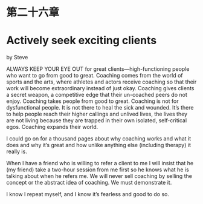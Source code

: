 # 第二十六章

# Actively seek exciting clients

by Steve

ALWAYS KEEP YOUR EYE OUT for great clients—high-functioning people who want to go from good to great. Coaching comes from the world of sports and the arts, where athletes and actors receive coaching so that their work will become extraordinary instead of just okay. Coaching gives clients a secret weapon, a competitive edge that their un-coached peers do not enjoy. Coaching takes people from good to great. Coaching is not for dysfunctional people. It is not there to heal the sick and wounded. It’s there to help people reach their higher callings and unlived lives, the lives they are not living because they are trapped in their own isolated, self-critical egos. Coaching expands their world.

I could go on for a thousand pages about why coaching works and what it does and why it’s great and how unlike anything else (including therapy) it really is.

When I have a friend who is willing to refer a client to me I will insist that he (my friend) take a two-hour session from me first so he knows what he is talking about when he refers me. We will never sell coaching by selling the concept or the abstract idea of coaching. We must demonstrate it.

I know I repeat myself, and I know it’s fearless and good to do so.

